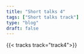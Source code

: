```yaml
---
title: "Short talks 4"
tags: ["Short talks track"]
type: "blog"
draft: false
---
```


{{< tracks track="track4">}}


